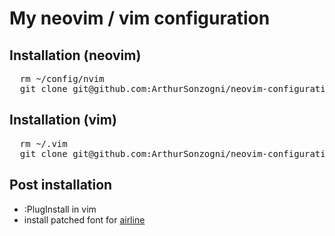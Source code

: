 My neovim / vim configuration
=============================

## Installation (neovim)
<pre>
  rm ~/config/nvim
  git clone git@github.com:ArthurSonzogni/neovim-configuration.git ~/config/nvim
</pre>

## Installation (vim)
<pre>
  rm ~/.vim
  git clone git@github.com:ArthurSonzogni/neovim-configuration.git ~/.vim
</pre>

## Post installation
* :PlugInstall in vim
* install patched font for [airline](https://github.com/vim-airline/vim-airline)
